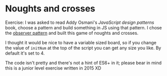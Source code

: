 # Noughts and crosses

Exercise: I was asked to read Addy Osmani's _JavaScript design patterns_ book, choose a pattern and build something in JS using that pattern. I chose the [observer pattern](http://addyosmani.com/resources/essentialjsdesignpatterns/book/#observerpatternjavascript) and built this game of noughts and crosses. 

I thought it would be nice to have a variable sized board, so if you change the value of `initNum` at the top of the script you can get any size you like. By default it's set to 4.

The code isn't pretty and there's not a hint of ES6+ in it; please bear in mind this is a junior level exercise written in 2015 XD
